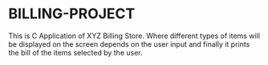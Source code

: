 # BILLING-PROJECT
This is C Application of XYZ Billing Store. Where different types of items will be displayed on the screen depends on the user input and finally it prints the bill of the items selected by the user.
